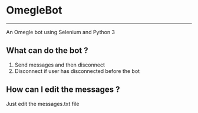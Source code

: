 # OmegleBot
---
An Omegle bot using Selenium and Python 3

## What can do the bot ?
1. Send messages and then disconnect
2. Disconnect if user has disconnected before the bot
## How can I edit the messages ?
Just edit the messages.txt file
